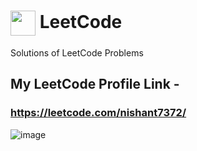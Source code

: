 # <a href="https://www.leetcode.com/nishant7372/" target="blank"><img align="center" src="https://raw.githubusercontent.com/rahuldkjain/github-profile-readme-generator/master/src/images/icons/Social/leet-code.svg" height="40" width="40" /></a> LeetCode

Solutions of LeetCode Problems

## My LeetCode Profile Link - 
### https://leetcode.com/nishant7372/

![image](https://user-images.githubusercontent.com/91368799/205476942-8e419e1b-2019-4310-9986-bd572aa688a4.png)

